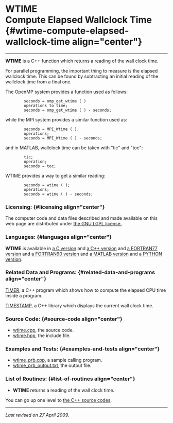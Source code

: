 WTIME\
Compute Elapsed Wallclock Time {#wtime-compute-elapsed-wallclock-time align="center"}
==============================

------------------------------------------------------------------------

**WTIME** is a C++ function which returns a reading of the wall clock
time.

For parallel programming, the important thing to measure is the elapsed
wallclock time. This can be found by subtracting an initial reading of
the wallclock time from a final one.

The OpenMP system provides a function used as follows:

            seconds = omp_get_wtime ( )
            operations to time;
            seconds = omp_get_wtime ( ) - seconds;
          

while the MPI system provides a similar function used as:

            seconds = MPI_Wtime ( );
            operations;
            seconds = MPI_Wtime ( ) - seconds;
          

and in MATLAB, wallclock time can be taken with "tic" and "toc":

            tic;
            operation;
            seconds = toc;
          

WTIME provides a way to get a similar reading:

            seconds = wtime ( );
            operations;
            seconds = wtime ( ) - seconds;
          

### Licensing: {#licensing align="center"}

The computer code and data files described and made available on this
web page are distributed under [the GNU LGPL
license.](../../txt/gnu_lgpl.txt)

### Languages: {#languages align="center"}

**WTIME** is available in [a C version](../../c_src/wtime/wtime.md)
and [a C++ version](../../master/wtime/wtime.md) and [a FORTRAN77
version](../../f77_src/wtime/wtime.md) and [a FORTRAN90
version](../../f_src/wtime/wtime.md) and [a MATLAB
version](../../m_src/wtime/wtime.md) and [a PYTHON
version](../../py_src/wtime/wtime.md).

### Related Data and Programs: {#related-data-and-programs align="center"}

[TIMER](../../master/timer/timer.md), a C++ program which shows how
to compute the elapsed CPU time inside a program.

[TIMESTAMP](../../master/timestamp/timestamp.md), a C++ library which
displays the current wall clock time.

### Source Code: {#source-code align="center"}

-   [wtime.cpp](wtime.cpp), the source code.
-   [wtime.hpp](wtime.hpp), the include file.

### Examples and Tests: {#examples-and-tests align="center"}

-   [wtime\_prb.cpp](wtime_prb.cpp), a sample calling program.
-   [wtime\_prb\_output.txt](wtime_prb_output.txt), the output file.

### List of Routines: {#list-of-routines align="center"}

-   **WTIME** returns a reading of the wall clock time.

You can go up one level to [the C++ source codes](../cpp_src.md).

------------------------------------------------------------------------

*Last revised on 27 April 2009.*

